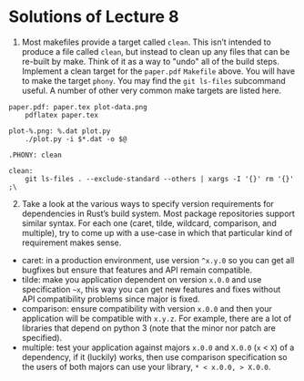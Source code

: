 # Solutions of Lecture 8

1. Most makefiles provide a target called `clean`. This isn’t intended to produce a file called `clean`, but instead to clean up any files that can be re-built by make. Think of it as a way to "undo" all of the build steps. Implement a clean target for the `paper.pdf` `Makefile` above. You will have to make the target `phony`. You may find the `git ls-files` subcommand useful. A number of other very common make targets are listed here.

```
paper.pdf: paper.tex plot-data.png
	pdflatex paper.tex

plot-%.png: %.dat plot.py
	./plot.py -i $*.dat -o $@

.PHONY: clean

clean:
	git ls-files . --exclude-standard --others | xargs -I '{}' rm '{}' ;\
```

2. Take a look at the various ways to specify version requirements for dependencies in Rust’s build system. Most package repositories support similar syntax. For each one (caret, tilde, wildcard, comparison, and multiple), try to come up with a use-case in which that particular kind of requirement makes sense.

- caret: in a production environment, use version `^x.y.0` so you can get all bugfixes but ensure that features and API remain compatible.
- tilde: make you application dependent on version `x.0.0` and use specification `~x`, this way you can get new features and fixes without API compatibility problems since major is fixed.
- comparison: ensure compatibility with version `x.0.0` and then your application will be compatible with `x.y.z`. For example, there are a lot of libraries that depend on python 3 (note that the minor nor patch are specified).
- multiple: test your application against majors `x.0.0` and `X.0.0` (`x` < `X`) of a dependency, if it (luckily) works, then use comparison specification so the users of both majors can use your library, `* < x.0.0, > X.0.0`.

